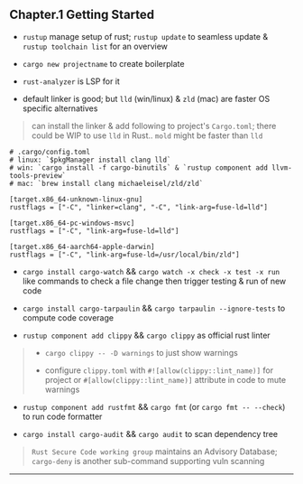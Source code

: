 
## Chapter.1 Getting Started

* `rustup` manage setup of rust; `rustup update` to seamless update & `rustup toolchain list` for an overview

* `cargo new projectname` to create boilerplate

* `rust-analyzer` is LSP for it

* default linker is good; but `lld` (win/linux) & `zld` (mac) are faster OS specific alternatives

> can install the linker & add following to project's `Cargo.toml`; there could be WIP to use `lld` in Rust.. `mold` might be faster than `lld`

```
# .cargo/config.toml
# linux: `$pkgManager install clang lld`
# win: `cargo install -f cargo-binutils` & `rustup component add llvm-tools-preview`
# mac: `brew install clang michaeleisel/zld/zld`

[target.x86_64-unknown-linux-gnu]
rustflags = ["-C", "linker=clang", "-C", "link-arg=fuse-ld=lld"]

[target.x86_64-pc-windows-msvc]
rustflags = ["-C", "link-arg=fuse-ld=lld"]

[target.x86_64-aarch64-apple-darwin]
rustflags = ["-C", "link-arg=fuse-ld=/usr/local/bin/zld"]
```

* `cargo install cargo-watch` && `cargo watch -x check -x test -x run` like commands to check a file change then trigger testing & run of new code

* `cargo install cargo-tarpaulin` && `cargo tarpaulin --ignore-tests` to compute code coverage

* `rustup component add clippy` && `cargo clippy` as official rust linter

> * `cargo clippy -- -D warnings` to just show warnings
>
> * configure `clippy.toml` with `#![allow(clippy::lint_name)]` for project or `#[allow(clippy::lint_name)]` attribute in code to mute warnings

* `rustup component add rustfmt` && `cargo fmt` (or `cargo fmt -- --check`) to run code formatter

* `cargo install cargo-audit` && `cargo audit` to scan dependency tree

> `Rust Secure Code working group` maintains an Advisory Database; `cargo-deny` is another sub-command supporting vuln scanning


---


